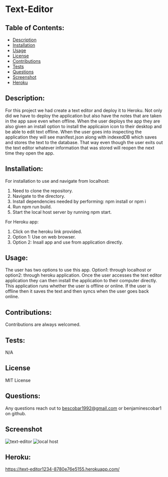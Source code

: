 # Text-Editor

  ## Table of Contents:
  - [Description](#Description)
  - [Installation](#installation)
  - [Usage](#usage)
  - [License](#license)
  - [Contributions](#Contributions)
  - [Tests](#tests)
  - [Questions](#questions)
  - [Screenshot](#Screenshot)
  - [Heroku](#Heroku)


  ## Description:
  For this project we had create a text editor and deploy it to Heroku. Not only did we have to deploy the application but 
  also have the notes that are taken in the app save even when offline. When the user deploys the app they are also given 
  an install option to install the applicaion icon to their desktop and be able to edit text offline. When the user goes 
  into inspecting the application they will see manifest.json along with indexedDB which saves and stores the text to the 
  database. That way even though the user exits out the text editor whatever information that was stored will reopen the 
  next time they open the app.
  
  ## Installation:
  For installation to use and navigate from localhost:
  
  1. Need to clone the repository.
  2. Navigate to the directory.
  3. Install dependencies needed by performing: npm install or npm i
  4. Run npm run build.
  5. Start the local host server by running npm start.

  For Heroku app:
  1. Click on the heroku link provided.
  2. Option 1: Use on web browser.
  3. Option 2: Insall app and use from application directly.
     
  ## Usage:
  The user has two options to use this app. Option1: through localhost or option2: through heroku application. Once the 
  user accesses the text editor application they can then install the application to their computer directly. This 
  application runs whether the user is offline or online. If the user is offline then it saves the text and then syncs when 
  the user goes back online.

  ## Contributions:
  Contributions are always welcomed.

  ## Tests:
  N/A

  ## License
  MIT License

  ## Questions:
  Any questions reach out to bescobar1992@gmail.com or benjaminescobar1 on github.

  ## Screenshot
  ![text-editor](https://github.com/benjaminescobar1/text-editor/assets/135399618/c2551d0c-d1ae-4b1a-a9bd-426f724a9cc4)
  ![local host](https://github.com/benjaminescobar1/text-editor/assets/135399618/0f2941a5-b1b4-486c-a75f-b6cd17fe7426)
  
  ## Heroku: 
  https://text-editor1234-8780e76e5155.herokuapp.com/
  


